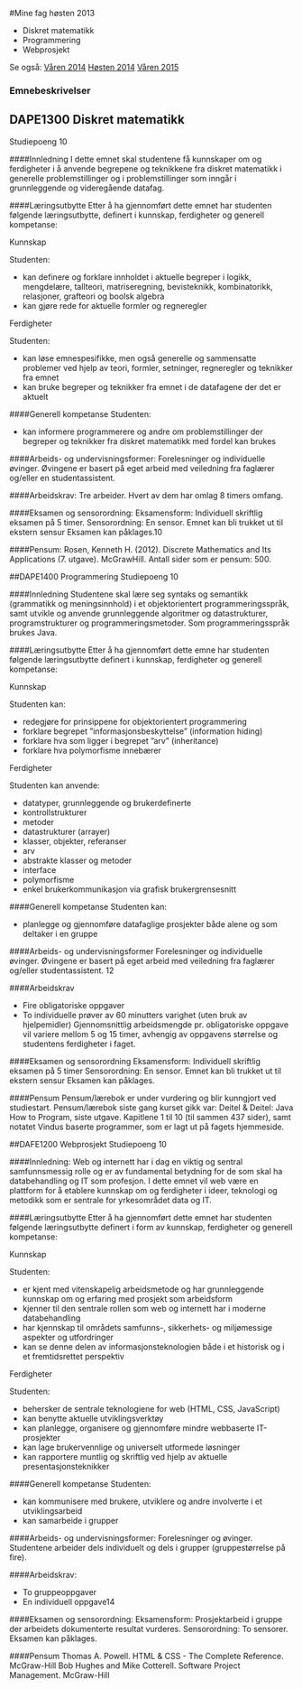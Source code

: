 #Mine fag høsten 2013
- Diskret matematikk
- Programmering
- Webprosjekt

Se også: [Våren 2014](https://github.com/s165519/Hioa_student/tree/master/V2014/fag2014v.md) [Høsten 2014](https://github.com/s165519/Hioa_student/tree/master/H2014/fag2014h.md) [Våren 2015](https://github.com/s165519/Hioa_student/tree/master/V2015/fag2015v.md)

### Emnebeskrivelser

## DAPE1300 Diskret matematikk
Studiepoeng 10

####Innledning
I dette emnet skal studentene få kunnskaper om og ferdigheter i å anvende begrepene og
teknikkene fra diskret matematikk i generelle problemstillinger og i problemstillinger som
inngår i grunnleggende og videregående datafag.

####Læringsutbytte
Etter å ha gjennomført dette emnet har studenten følgende læringsutbytte, definert i
kunnskap, ferdigheter og generell kompetanse:

Kunnskap

Studenten:
- kan definere og forklare innholdet i aktuelle begreper i logikk, mengdelære, tallteori,
matriseregning, bevisteknikk, kombinatorikk, relasjoner, grafteori og boolsk algebra
- kan gjøre rede for aktuelle formler og regneregler

Ferdigheter

Studenten:
- kan løse emnespesifikke, men også generelle og sammensatte problemer ved hjelp
av teori, formler, setninger, regneregler og teknikker fra emnet
- kan bruke begreper og teknikker fra emnet i de datafagene der det er aktuelt

####Generell kompetanse
Studenten:
- kan informere programmerere og andre om problemstillinger der begreper og
teknikker fra diskret matematikk med fordel kan brukes

####Arbeids- og undervisningsformer:
Forelesninger og individuelle øvinger. Øvingene er basert på eget arbeid med veiledning fra
faglærer og/eller en studentassistent.

####Arbeidskrav:
Tre arbeider. Hvert av dem har omlag 8 timers omfang.

####Eksamen og sensorordning:
Eksamensform: Individuell skriftlig eksamen på 5 timer.
Sensorordning: En sensor. Emnet kan bli trukket ut til ekstern sensur
Eksamen kan påklages.10

####Pensum:
Rosen, Kenneth H. (2012). Discrete Mathematics and Its Applications (7. utgave). McGrawHill.
Antall sider som er pensum: 500. 

##DAPE1400 Programmering
Studiepoeng 10

####Innledning
Studentene skal lære seg syntaks og semantikk (grammatikk og meningsinnhold) i et
objektorientert programmeringsspråk, samt utvikle og anvende grunnleggende algoritmer og
datastrukturer, programstrukturer og programmeringsmetoder. Som programmeringsspråk
brukes Java.

####Læringsutbytte
Etter å ha gjennomført dette emne har studenten følgende læringsutbytte definert i
kunnskap, ferdigheter og generell kompetanse:

Kunnskap

Studenten kan:
- redegjøre for prinsippene for objektorientert programmering
- forklare begrepet ”informasjonsbeskyttelse” (information hiding)
- forklare hva som ligger i begrepet ”arv” (inheritance)
- forklare hva polymorfisme innebærer

Ferdigheter

Studenten kan anvende:
- datatyper, grunnleggende og brukerdefinerte
- kontrollstrukturer
- metoder
- datastrukturer (arrayer)
- klasser, objekter, referanser
- arv
- abstrakte klasser og metoder
- interface
- polymorfisme
- enkel brukerkommunikasjon via grafisk brukergrensesnitt

####Generell kompetanse
Studenten kan:
- planlegge og gjennomføre datafaglige prosjekter både alene og som deltaker i en
gruppe

####Arbeids- og undervisningsformer
Forelesninger og individuelle øvinger. Øvingene er basert på eget arbeid med veiledning fra
faglærer og/eller studentassistent. 12

####Arbeidskrav
- Fire obligatoriske oppgaver
- To individuelle prøver av 60 minutters varighet (uten bruk av hjelpemidler)
Gjennomsnittlig arbeidsmengde pr. obligatoriske oppgave vil variere mellom 5 og 15 timer,
avhengig av oppgavens størrelse og studentens ferdigheter i faget.

####Eksamen og sensorordning
Eksamensform: Individuell skriftlig eksamen på 5 timer
Sensorordning: En sensor. Emnet kan bli trukket ut til ekstern sensur
Eksamen kan påklages.

####Pensum
Pensum/lærebok er under vurdering og blir kunngjort ved studiestart.
Pensum/lærebok siste gang kurset gikk var: Deitel & Deitel: Java How to Program, siste
utgave. Kapitlene 1 til 10 (til sammen 437 sider), samt notatet Vindus baserte programmer,
som er lagt ut på fagets hjemmeside.

##DAFE1200 Webprosjekt
Studiepoeng 10

####Innledning:
Web og internett har i dag en viktig og sentral samfunnsmessig rolle og er av fundamental
betydning for de som skal ha databehandling og IT som profesjon. I dette emnet vil web
være en plattform for å etablere kunnskap om og ferdigheter i ideer, teknologi og metodikk
som er sentrale for yrkesområdet data og IT.

####Læringsutbytte
Etter å ha gjennomført dette emnet har studenten følgende læringsutbytte definert i form av
kunnskap, ferdigheter og generell kompetanse:

Kunnskap

Studenten:
- er kjent med vitenskapelig arbeidsmetode og har grunnleggende kunnskap om og
erfaring med prosjekt som arbeidsform
- kjenner til den sentrale rollen som web og internett har i moderne databehandling
- har kjennskap til områdets samfunns-, sikkerhets- og miljømessige aspekter og
utfordringer
- kan se denne delen av informasjonsteknologien både i et historisk og i et
fremtidsrettet perspektiv

Ferdigheter

Studenten:
- behersker de sentrale teknologiene for web (HTML, CSS, JavaScript)
- kan benytte aktuelle utviklingsverktøy
- kan planlegge, organisere og gjennomføre mindre webbaserte IT-prosjekter
- kan lage brukervennlige og universelt utformede løsninger
- kan rapportere muntlig og skriftlig ved hjelp av aktuelle presentasjonsteknikker

####Generell kompetanse
Studenten:
- kan kommunisere med brukere, utviklere og andre involverte i et utviklingsarbeid
- kan samarbeide i grupper

####Arbeids- og undervisningsformer:
Forelesninger og øvinger. Studentene arbeider dels individuelt og dels i grupper
(gruppestørrelse på fire).

####Arbeidskrav:
- To gruppeoppgaver
- En individuell oppgave14

####Eksamen og sensorordning:
Eksamensform: Prosjektarbeid i gruppe der arbeidets dokumenterte resultat vurderes.
Sensorordning: To sensorer.
Eksamen kan påklages.

####Pensum
Thomas A. Powell. HTML & CSS - The Complete Reference. McGraw-Hill
Bob Hughes and Mike Cotterell. Software Project Management. McGraw-Hill
